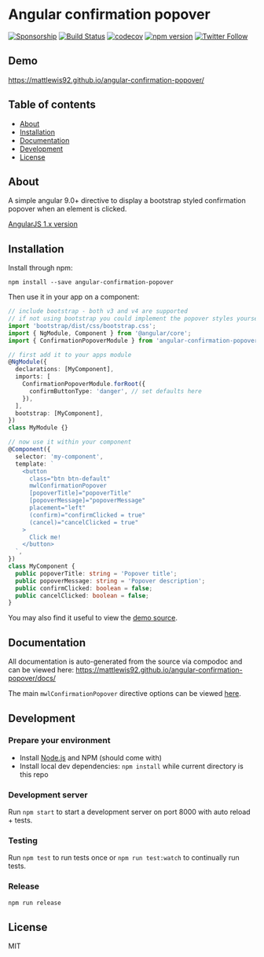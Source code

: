 # Angular confirmation popover

[![Sponsorship](https://img.shields.io/badge/funding-github-%23EA4AAA)](https://github.com/users/mattlewis92/sponsorship)
[![Build Status](https://travis-ci.org/mattlewis92/angular-confirmation-popover.svg?branch=master)](https://travis-ci.org/mattlewis92/angular-confirmation-popover)
[![codecov](https://codecov.io/gh/mattlewis92/angular-confirmation-popover/branch/master/graph/badge.svg)](https://codecov.io/gh/mattlewis92/angular-confirmation-popover)
[![npm version](https://badge.fury.io/js/angular-confirmation-popover.svg)](http://badge.fury.io/js/angular-confirmation-popover)
[![Twitter Follow](https://img.shields.io/twitter/follow/mattlewis92_.svg)](https://twitter.com/mattlewis92_)

## Demo

https://mattlewis92.github.io/angular-confirmation-popover/

## Table of contents

- [About](#about)
- [Installation](#installation)
- [Documentation](#documentation)
- [Development](#development)
- [License](#licence)

## About

A simple angular 9.0+ directive to display a bootstrap styled confirmation popover when an element is clicked.

[AngularJS 1.x version](https://github.com/mattlewis92/angular-bootstrap-confirm)

## Installation

Install through npm:

```
npm install --save angular-confirmation-popover
```

Then use it in your app on a component:

```typescript
// include bootstrap - both v3 and v4 are supported
// if not using bootstrap you could implement the popover styles yourself
import 'bootstrap/dist/css/bootstrap.css';
import { NgModule, Component } from '@angular/core';
import { ConfirmationPopoverModule } from 'angular-confirmation-popover';

// first add it to your apps module
@NgModule({
  declarations: [MyComponent],
  imports: [
    ConfirmationPopoverModule.forRoot({
      confirmButtonType: 'danger', // set defaults here
    }),
  ],
  bootstrap: [MyComponent],
})
class MyModule {}

// now use it within your component
@Component({
  selector: 'my-component',
  template: `
    <button
      class="btn btn-default"
      mwlConfirmationPopover
      [popoverTitle]="popoverTitle"
      [popoverMessage]="popoverMessage"
      placement="left"
      (confirm)="confirmClicked = true"
      (cancel)="cancelClicked = true"
    >
      Click me!
    </button>
  `,
})
class MyComponent {
  public popoverTitle: string = 'Popover title';
  public popoverMessage: string = 'Popover description';
  public confirmClicked: boolean = false;
  public cancelClicked: boolean = false;
}
```

You may also find it useful to view the [demo source](https://github.com/mattlewis92/angular-confirmation-popover/blob/master/demo/demo.component.ts).

## Documentation

All documentation is auto-generated from the source via compodoc and can be viewed here:
https://mattlewis92.github.io/angular-confirmation-popover/docs/

The main `mwlConfirmationPopover` directive options can be viewed [here](https://mattlewis92.github.io/angular-confirmation-popover/docs/directives/ConfirmationPopover.html).

## Development

### Prepare your environment

- Install [Node.js](http://nodejs.org/) and NPM (should come with)
- Install local dev dependencies: `npm install` while current directory is this repo

### Development server

Run `npm start` to start a development server on port 8000 with auto reload + tests.

### Testing

Run `npm test` to run tests once or `npm run test:watch` to continually run tests.

### Release

```bash
npm run release
```

## License

MIT
